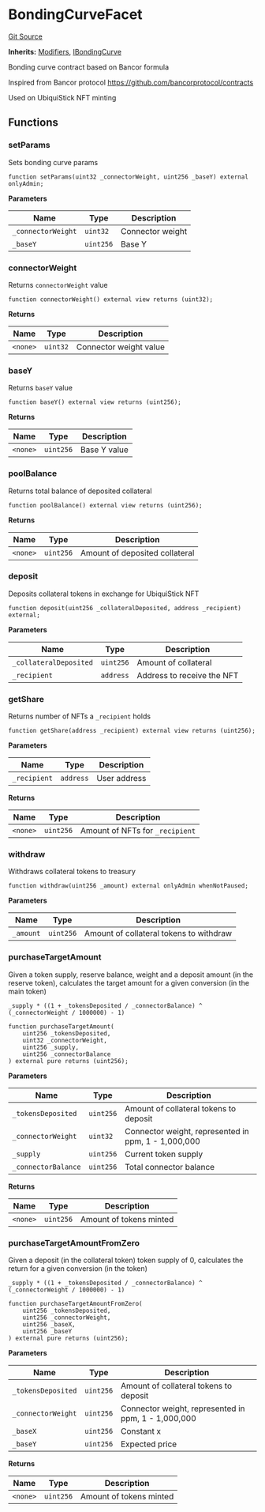 # BondingCurveFacet
[Git Source](https://github.com/ubiquity/ubiquity-dollar/blob/3afad00be7859c9d95a7c7cf9fbaa311b4110995/src/dollar/facets/BondingCurveFacet.sol)

**Inherits:**
[Modifiers](/src/dollar/libraries/LibAppStorage.sol/contract.Modifiers.md), [IBondingCurve](/src/dollar/interfaces/IBondingCurve.sol/interface.IBondingCurve.md)

Bonding curve contract based on Bancor formula

Inspired from Bancor protocol https://github.com/bancorprotocol/contracts

Used on UbiquiStick NFT minting


## Functions
### setParams

Sets bonding curve params


```solidity
function setParams(uint32 _connectorWeight, uint256 _baseY) external onlyAdmin;
```
**Parameters**

|Name|Type|Description|
|----|----|-----------|
|`_connectorWeight`|`uint32`|Connector weight|
|`_baseY`|`uint256`|Base Y|


### connectorWeight

Returns `connectorWeight` value


```solidity
function connectorWeight() external view returns (uint32);
```
**Returns**

|Name|Type|Description|
|----|----|-----------|
|`<none>`|`uint32`|Connector weight value|


### baseY

Returns `baseY` value


```solidity
function baseY() external view returns (uint256);
```
**Returns**

|Name|Type|Description|
|----|----|-----------|
|`<none>`|`uint256`|Base Y value|


### poolBalance

Returns total balance of deposited collateral


```solidity
function poolBalance() external view returns (uint256);
```
**Returns**

|Name|Type|Description|
|----|----|-----------|
|`<none>`|`uint256`|Amount of deposited collateral|


### deposit

Deposits collateral tokens in exchange for UbiquiStick NFT


```solidity
function deposit(uint256 _collateralDeposited, address _recipient) external;
```
**Parameters**

|Name|Type|Description|
|----|----|-----------|
|`_collateralDeposited`|`uint256`|Amount of collateral|
|`_recipient`|`address`|Address to receive the NFT|


### getShare

Returns number of NFTs a `_recipient` holds


```solidity
function getShare(address _recipient) external view returns (uint256);
```
**Parameters**

|Name|Type|Description|
|----|----|-----------|
|`_recipient`|`address`|User address|

**Returns**

|Name|Type|Description|
|----|----|-----------|
|`<none>`|`uint256`|Amount of NFTs for `_recipient`|


### withdraw

Withdraws collateral tokens to treasury


```solidity
function withdraw(uint256 _amount) external onlyAdmin whenNotPaused;
```
**Parameters**

|Name|Type|Description|
|----|----|-----------|
|`_amount`|`uint256`|Amount of collateral tokens to withdraw|


### purchaseTargetAmount

Given a token supply, reserve balance, weight and a deposit amount (in the reserve token),
calculates the target amount for a given conversion (in the main token)

`_supply * ((1 + _tokensDeposited / _connectorBalance) ^ (_connectorWeight / 1000000) - 1)`


```solidity
function purchaseTargetAmount(
    uint256 _tokensDeposited,
    uint32 _connectorWeight,
    uint256 _supply,
    uint256 _connectorBalance
) external pure returns (uint256);
```
**Parameters**

|Name|Type|Description|
|----|----|-----------|
|`_tokensDeposited`|`uint256`|Amount of collateral tokens to deposit|
|`_connectorWeight`|`uint32`|Connector weight, represented in ppm, 1 - 1,000,000|
|`_supply`|`uint256`|Current token supply|
|`_connectorBalance`|`uint256`|Total connector balance|

**Returns**

|Name|Type|Description|
|----|----|-----------|
|`<none>`|`uint256`|Amount of tokens minted|


### purchaseTargetAmountFromZero

Given a deposit (in the collateral token) token supply of 0, calculates the return
for a given conversion (in the token)

`_supply * ((1 + _tokensDeposited / _connectorBalance) ^ (_connectorWeight / 1000000) - 1)`


```solidity
function purchaseTargetAmountFromZero(
    uint256 _tokensDeposited,
    uint256 _connectorWeight,
    uint256 _baseX,
    uint256 _baseY
) external pure returns (uint256);
```
**Parameters**

|Name|Type|Description|
|----|----|-----------|
|`_tokensDeposited`|`uint256`|Amount of collateral tokens to deposit|
|`_connectorWeight`|`uint256`|Connector weight, represented in ppm, 1 - 1,000,000|
|`_baseX`|`uint256`|Constant x|
|`_baseY`|`uint256`|Expected price|

**Returns**

|Name|Type|Description|
|----|----|-----------|
|`<none>`|`uint256`|Amount of tokens minted|


